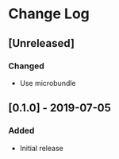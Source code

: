 # Change Log

## [Unreleased]
### Changed
- Use microbundle

## [0.1.0] - 2019-07-05
### Added
- Initial release
